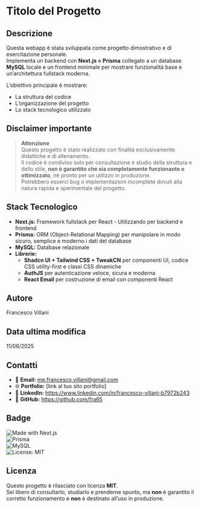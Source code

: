 # Titolo del Progetto

## Descrizione

Questa webapp è stata sviluppata come progetto dimostrativo e di esercitazione personale.  
Implementa un backend con **Next.js** e **Prisma** collegato a un database **MySQL** locale e un frontend minimale per mostrare funzionalità base e un’architettura fullstack moderna.  

L’obiettivo principale è mostrare:
- La struttura del codice
- L’organizzazione del progetto
- Lo stack tecnologico utilizzato

## Disclaimer importante

> **Attenzione**  
> Questo progetto è stato realizzato con finalità esclusivamente didattiche e di allenamento.  
> Il codice è condiviso solo per consultazione e studio della struttura e dello stile, **non è garantito che sia completamente funzionante o ottimizzato**, né pronto per un utilizzo in produzione.  
> Potrebbero esserci bug o implementazioni incomplete dovuti alla natura rapida e sperimentale del progetto.

## Stack Tecnologico

- **Next.js:** Framework fullstack per React - Utilizzando per backend e frontend  
- **Prisma:** ORM (Object-Relational Mapping) per manipolare in modo sicuro, semplice e moderno i dati del database  
- **MySQL:** Database relazionale
- **Librerie:**
    - **Shadcn UI + Tailwind CSS + TweakCN** per componenti UI, codice CSS utility-first e classi CSS dinamiche
    - **AuthJS** per autenticazione veloce, sicura e moderna
    - **React Email** per costruzione di email con componenti React 

## Autore

Francesco Villani

## Data ultima modifica

11/08/2025

## Contatti

- 📧 **Email:** me.francesco.villani@gmail.com  
- 🌐 **Portfolio:** [link al tuo sito portfolio]  
- 💼 **LinkedIn:** https://www.linkedin.com/in/francesco-villani-b7972b243  
- 🐙 **GitHub:** https://github.com/fra65

## Badge

![Made with Next.js](https://img.shields.io/badge/Next.js-black?logo=next.js)  
![Prisma](https://img.shields.io/badge/Prisma-ORM-blue)  
![MySQL](https://img.shields.io/badge/MySQL-DB-blue)  
![License: MIT](https://img.shields.io/badge/License-MIT-green)

## Licenza

Questo progetto è rilasciato con licenza **MIT**.  
Sei libero di consultarlo, studiarlo e prenderne spunto, ma **non** è garantito il corretto funzionamento e **non** è destinato all’uso in produzione.
